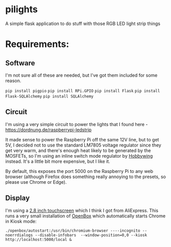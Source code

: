 # pilights
A simple flask application to do stuff with those RGB LED light strip things

# Requirements:
## Software
I'm not sure all of these are needed, but I've got them included for some reason.

`pip install pigpio`
`pip install RPi.GPIO`
`pip install Flask`
`pip install Flask-SQLAlchemy`
`pip install SQLAlchemy`

## Circuit
I'm using a very simple circuit to power the lights that I found here - https://dordnung.de/raspberrypi-ledstrip 

It made sense to power the Raspberry Pi off the same 12V line, but to get 5V, I decided not to use the standard LM7805 voltage regulator since they get very warm, and there's enough heat likely to be generated by the MOSFETs, so I'm using an inline switch mode regulator by [Hobbywing](https://www.hobbywing.com/goods.php?id=376) instead. It's a little bit more expensive, but I like it.

By default, this exposes the port 5000 on the Raspberry Pi to any web browser (although Firefox does something really annoying to the presets, so please use Chrome or Edge).

## Display
I'm using a [2.8 inch touchscreen](https://raspberrypiwiki.com/index.php/2.8_inch_Touch_Screen_for_Pi_zero) which I think I got from AliExpress.
This runs a very small installation of [OpenBox](http://openbox.org/wiki/Help:Autostart) which automatically starts Chrome in Kiosk mode:

`./openbox/autostart:/usr/bin/chromium-browser ----incognito --noerrdialogs --disable-infobars  --window-position=0,0 --kiosk http://localhost:5000/local &`

 
